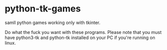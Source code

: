 # python-tk-games
samll python games working only with tkinter.

Do what the fuck you want with these programs.
Please note that you must have python3-tk and python-tk installed on your PC if you're running on linux.
